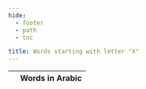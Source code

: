 ```yaml
---
hide:
  - footer
  - path
  - toc

title: Words starting with letter "X"
---
```


|  | Words in Arabic |
| ---- | ---- |